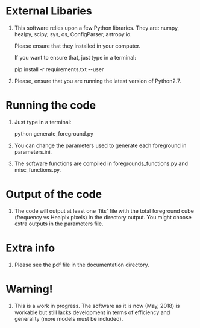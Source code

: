 # External Libaries

1) This software relies upon a few Python libraries. They are: numpy, healpy, scipy, sys, os, ConfigParser, astropy.io.

   Please ensure that they installed in your computer.

   If you want to ensure that, just type in a terminal:

      pip install -r requirements.txt --user

2) Please, ensure that you are running the latest version of Python2.7.

# Running the code

1) Just type in a terminal:

   python generate_foreground.py

2) You can change the parameters used to generate each foreground in parameters.ini.

3) The software functions are compiled in foregrounds_functions.py and misc_functions.py. 

# Output of the code

1) The code will output at least one 'fits' file with the total foreground cube (frequency vs Healpix pixels) in the directory output. You might choose extra outputs in the parameters file.

# Extra info

1) Please see the pdf file in the documentation directory. 

# Warning!

1) This is a work in progress. The software as it is now (May, 2018) is workable but still lacks development in terms of efficiency and generality (more models must be included).
